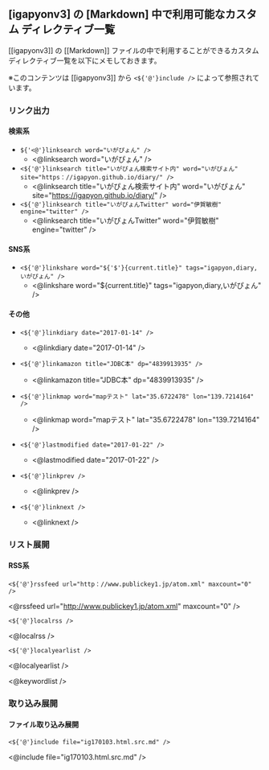 ## [igapyonv3] の [Markdown] 中で利用可能なカスタム ディレクティブ一覧

[[igapyonv3]] の [[Markdown]] ファイルの中で利用することができるカスタム ディレクティブ一覧を以下にメモしておきます。

※このコンテンツは [[igapyonv3]] から `<${'@'}include />` によって参照されています。

### リンク出力

#### 検索系

* `${'<@'}linksearch word="いがぴょん" />`
  * <@linksearch word="いがぴょん" />
* `<${'@'}linksearch title="いがぴょん検索サイト内" word="いがぴょん" site="https：//igapyon.github.io/diary/" />`
  * <@linksearch title="いがぴょん検索サイト内" word="いがぴょん" site="https://igapyon.github.io/diary/" />
* `<${'@'}linksearch title="いがぴょんTwitter" word="伊賀敏樹" engine="twitter" />`
  * <@linksearch title="いがぴょんTwitter" word="伊賀敏樹" engine="twitter" />

#### SNS系

* `<${'@'}linkshare word="${'$'}{current.title}" tags="igapyon,diary,いがぴょん" />`
  * <@linkshare word="${current.title}" tags="igapyon,diary,いがぴょん" />

#### その他

* `<${'@'}linkdiary date="2017-01-14" />`
  * <@linkdiary date="2017-01-14" />
* `<${'@'}linkamazon title="JDBC本" dp="4839913935" />`
  * <@linkamazon title="JDBC本" dp="4839913935" />
* `<${'@'}linkmap word="mapテスト" lat="35.6722478" lon="139.7214164" />`
  * <@linkmap word="mapテスト" lat="35.6722478" lon="139.7214164" />
* `<${'@'}lastmodified date="2017-01-22" />`
  * <@lastmodified date="2017-01-22" />

* `<${'@'}linkprev />`
  * <@linkprev />
* `<${'@'}linknext />`
  * <@linknext />

### リスト展開

#### RSS系

`<${'@'}rssfeed url="http：//www.publickey1.jp/atom.xml" maxcount="0" />`

<@rssfeed url="http://www.publickey1.jp/atom.xml" maxcount="0" />

`<${'@'}localrss />`

<@localrss />

`<${'@'}localyearlist />`

<@localyearlist />

<@keywordlist />

### 取り込み展開

#### ファイル取り込み展開

`<${'@'}include file="ig170103.html.src.md" />`

<@include file="ig170103.html.src.md" />
